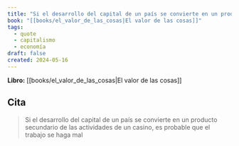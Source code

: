 ```yaml
---
title: "Si el desarrollo del capital de un país se convierte en un producto secundario d..."
book: "[[books/el_valor_de_las_cosas|El valor de las cosas]]"
tags:
  - quote
  - capitalismo
  - economía
draft: false
created: 2024-05-16
---
```


**Libro:** [[books/el_valor_de_las_cosas|El valor de las cosas]]

## Cita
> Si el desarrollo del capital de un país se convierte en un producto secundario de las actividades de un casino, es probable que el trabajo se haga mal
